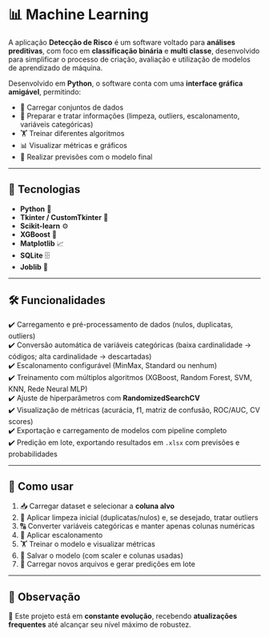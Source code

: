 # 📊 Machine Learning  

A aplicação **Detecção de Risco** é um software voltado para **análises preditivas**, com foco em **classificação binária** e **multi classe**, desenvolvido para simplificar o processo de criação, avaliação e utilização de modelos de aprendizado de máquina.  

Desenvolvido em **Python**, o software conta com uma **interface gráfica amigável**, permitindo:  
- 📂 Carregar conjuntos de dados  
- 🧹 Preparar e tratar informações (limpeza, outliers, escalonamento, variáveis categóricas)  
- 🏋️ Treinar diferentes algoritmos  
- 📊 Visualizar métricas e gráficos  
- 🔮 Realizar previsões com o modelo final  

---

## 🚀 Tecnologias  
- **Python** 🐍  
- **Tkinter / CustomTkinter** 🎨  
- **Scikit-learn** ⚙️  
- **XGBoost** 🌟  
- **Matplotlib** 📈  
- **SQLite** 🗄️
- **Joblib** 💾

---

## 🛠️ Funcionalidades  

✔️ Carregamento e pré-processamento de dados (nulos, duplicatas, outliers)  
✔️ Conversão automática de variáveis categóricas (baixa cardinalidade → códigos; alta cardinalidade → descartadas)  
✔️ Escalonamento configurável (MinMax, Standard ou nenhum)  
✔️ Treinamento com múltiplos algoritmos (XGBoost, Random Forest, SVM, KNN, Rede Neural MLP)  
✔️ Ajuste de hiperparâmetros com **RandomizedSearchCV**  
✔️ Visualização de métricas (acurácia, f1, matriz de confusão, ROC/AUC, CV scores)  
✔️ Exportação e carregamento de modelos com pipeline completo  
✔️ Predição em lote, exportando resultados em `.xlsx` com previsões e probabilidades  

---

## 📂 Como usar  
1. 📥 Carregar dataset e selecionar a **coluna alvo**  
2. 🧹 Aplicar limpeza inicial (duplicatas/nulos) e, se desejado, tratar outliers  
3. 🔠 Converter variáveis categóricas e manter apenas colunas numéricas  
4. 📏 Aplicar escalonamento  
5. 🏋️ Treinar o modelo e visualizar métricas  
6. 💾 Salvar o modelo (com scaler e colunas usadas)  
7. 🔮 Carregar novos arquivos e gerar predições em lote

---

## 📌 Observação  
🔄 Este projeto está em **constante evolução**, recebendo **atualizações frequentes** até alcançar seu nível máximo de robustez.

